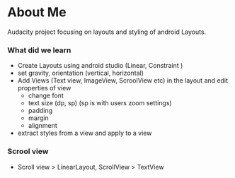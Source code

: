 # About Me

Audacity project focusing on layouts and styling of android Layouts.


### What did we learn

- Create Layouts using android studio (Linear, Constraint )
- set gravity, orientation (vertical, horizontal)
- Add Views (Text view, ImageView, ScroolView etc) in the layout and edit properties of view
    - change font
    - text size (dp, sp) (sp is with users zoom settings)
    - padding
    - margin
    - alignment
- extract styles from a view and apply to a view

### Scrool view
- Scroll view > LinearLayout, ScrollView > TextView
